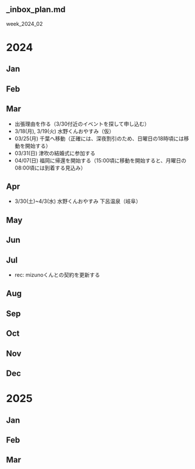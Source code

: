_inbox_plan.md
---

week_2024_02

# 2024
## Jan
## Feb

## Mar
- 出張理由を作る（3/30付近のイベントを探して申し込む）
- 3/18(月), 3/19(火) 水野くんおやすみ（仮）
- 03/25(月) 千葉へ移動（正確には、深夜割引のため、日曜日の18時頃には移動を開始する）
- 03/31(日) 津吹の結婚式に参加する
- 04/07(日) 福岡に帰還を開始する（15:00頃に移動を開始すると、月曜日の08:00頃には到着する見込み）

## Apr
- 3/30(土)~4/3(水) 水野くんおやすみ 下呂温泉（岐阜）

## May

## Jun

## Jul
- rec: mizunoくんとの契約を更新する

## Aug

## Sep

## Oct

## Nov

## Dec

# 2025
## Jan
## Feb
## Mar